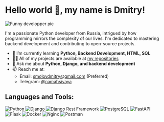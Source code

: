 # Hello world 👋, my name is Dmitry!

![Funny developper pic](https://github.com/DmitrySmolov/pics_and_stuff/blob/main/DALL%C2%B7E%202023-12-28%2014.09.13%20-%20A%20cartoon%20image%20of%20a%20bald,%20bearded%20developer%20sitting%20at%20a%20desk%20with%20intense%20focus,%20typing%20away%20on%20a%20keyboard,%20surrounded%20by%20floating%20code%20snippets%20and.png?raw=true)

I'm a passionate Python developer from Russia, intrigued by how programming mirrors the complexity of our lives. I'm dedicated to mastering backend development and contributing to open-source projects.

- 🌱 I’m currently learning **Python, Backend Development, HTML, SQL**
- 👨‍💻 All of my projects are available at [my repositories](https://github.com/DmitrySmolov?tab=repositories)
- 💬 Ask me about **Python, Django, and backend development**
- 📫 Reach me at:
  - Email: smolovdmitry@gmail.com (Preferred)
  - Telegram: [@namahsivaya](https://t.me/namahsivaya)

## Languages and Tools:

![Python](https://img.shields.io/badge/Python-3776AB?style=for-the-badge&logo=python&logoColor=white)
![Django](https://img.shields.io/badge/Django-092E20?style=for-the-badge&logo=django&logoColor=green)
![Django Rest Framework](https://img.shields.io/badge/Django_Rest_Framework-092E20?style=for-the-badge&logo=django&logoColor=green)
![PostgreSQL](https://img.shields.io/badge/PostgreSQL-316192?style=for-the-badge&logo=postgresql&logoColor=white)
![FastAPI](https://img.shields.io/badge/FastAPI-005571?style=for-the-badge&logo=fastapi)
![Flask](https://img.shields.io/badge/Flask-000000?style=for-the-badge&logo=flask&logoColor=white)
![Docker](https://img.shields.io/badge/Docker-2496ED?style=for-the-badge&logo=docker&logoColor=white)
![Nginx](https://img.shields.io/badge/Nginx-009639?style=for-the-badge&logo=nginx&logoColor=white)
![Postman](https://img.shields.io/badge/Postman-FF6C37?style=for-the-badge&logo=postman&logoColor=white)
